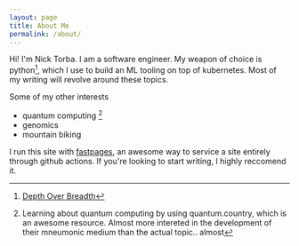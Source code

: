```yaml
---
layout: page
title: About Me
permalink: /about/
---
```


Hi! I'm Nick Torba. I am a software engineer. My weapon of choice is python[^1], which I use to build an ML tooling on top of kubernetes. Most of my writing will revolve around these topics. 

Some of my other interests 
* quantum computing [^2]
* genomics 
* mountain biking 

I run this site with [fastpages](https://github.com/fastai/fastpages), an awesome way to service a site entirely through github actions. If you're looking to start writing, I highly reccomend it. 

[^1]: [Depth Over Breadth](http://nicktorba.com/markdown/learning/learning%20strategies/growth/2020/09/13/depth-over-breadth.html)

[^2]: Learning about quantum computing by using quantum.country, which is an awesome resource. Almost more intereted in the development of their mneumonic medium than the actual topic.. almost
